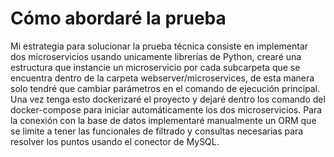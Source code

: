 # Cómo abordaré la prueba
Mi estrategia para solucionar la prueba técnica consiste en implementar dos microservicios 
usando unicamente librerías de Python, crearé una estructura que instancie un microservicio por cada subcarpeta que 
se encuentra dentro de la carpeta webserver/microservices, de esta manera solo tendré que cambiar parámetros en el comando
de ejecución principal. Una vez tenga esto dockerizaré el proyecto y dejaré dentro los comando del docker-compose 
para iniciar automáticamente los dos microservicios.
Para la conexión con la base de datos implementaré manualmente un ORM que se limite a tener las funcionales de filtrado
y consultas necesarias para resolver los puntos usando el conector de MySQL.
